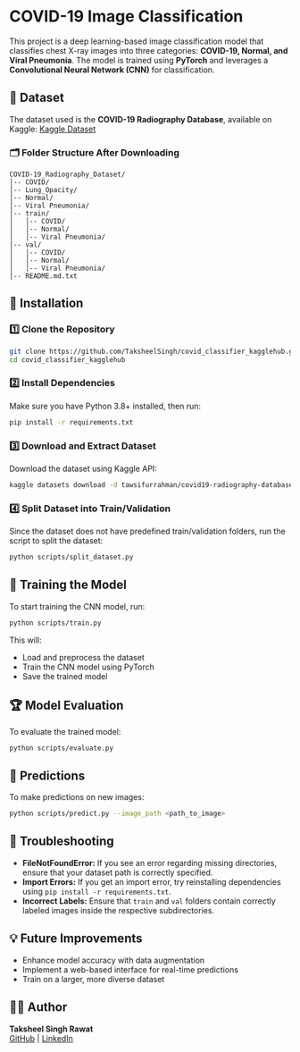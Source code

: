 # COVID-19 Image Classification

This project is a deep learning-based image classification model that classifies chest X-ray images into three categories: **COVID-19, Normal, and Viral Pneumonia**. The model is trained using **PyTorch** and leverages a **Convolutional Neural Network (CNN)** for classification.

## 📂 Dataset
The dataset used is the **COVID-19 Radiography Database**, available on Kaggle:
[Kaggle Dataset](https://www.kaggle.com/datasets/tawsifurrahman/covid19-radiography-database)

### 🗂 Folder Structure After Downloading
```
COVID-19_Radiography_Dataset/
│-- COVID/
│-- Lung_Opacity/
│-- Normal/
│-- Viral Pneumonia/
│-- train/
│   │-- COVID/
│   │-- Normal/
│   │-- Viral Pneumonia/
│-- val/
│   │-- COVID/
│   │-- Normal/
│   │-- Viral Pneumonia/
│-- README.md.txt
```

## 🚀 Installation
### 1️⃣ Clone the Repository
```bash
git clone https://github.com/TaksheelSingh/covid_classifier_kagglehub.git
cd covid_classifier_kagglehub
```
### 2️⃣ Install Dependencies
Make sure you have Python 3.8+ installed, then run:
```bash
pip install -r requirements.txt
```

### 3️⃣ Download and Extract Dataset
Download the dataset using Kaggle API:
```bash
kaggle datasets download -d tawsifurrahman/covid19-radiography-database -p datasets/ --unzip
```

### 4️⃣ Split Dataset into Train/Validation
Since the dataset does not have predefined train/validation folders, run the script to split the dataset:
```bash
python scripts/split_dataset.py
```

## 🎯 Training the Model
To start training the CNN model, run:
```bash
python scripts/train.py
```
This will:
- Load and preprocess the dataset
- Train the CNN model using PyTorch
- Save the trained model

## 🏆 Model Evaluation
To evaluate the trained model:
```bash
python scripts/evaluate.py
```

## 🔮 Predictions
To make predictions on new images:
```bash
python scripts/predict.py --image_path <path_to_image>
```

## 📜 Troubleshooting
- **FileNotFoundError:** If you see an error regarding missing directories, ensure that your dataset path is correctly specified.
- **Import Errors:** If you get an import error, try reinstalling dependencies using `pip install -r requirements.txt`.
- **Incorrect Labels:** Ensure that `train` and `val` folders contain correctly labeled images inside the respective subdirectories.

## 💡 Future Improvements
- Enhance model accuracy with data augmentation
- Implement a web-based interface for real-time predictions
- Train on a larger, more diverse dataset

## 👨‍💻 Author
**Taksheel Singh Rawat**  
[GitHub](https://github.com/TaksheelSingh) | [LinkedIn](https://www.linkedin.com/in/taksheelrawat)